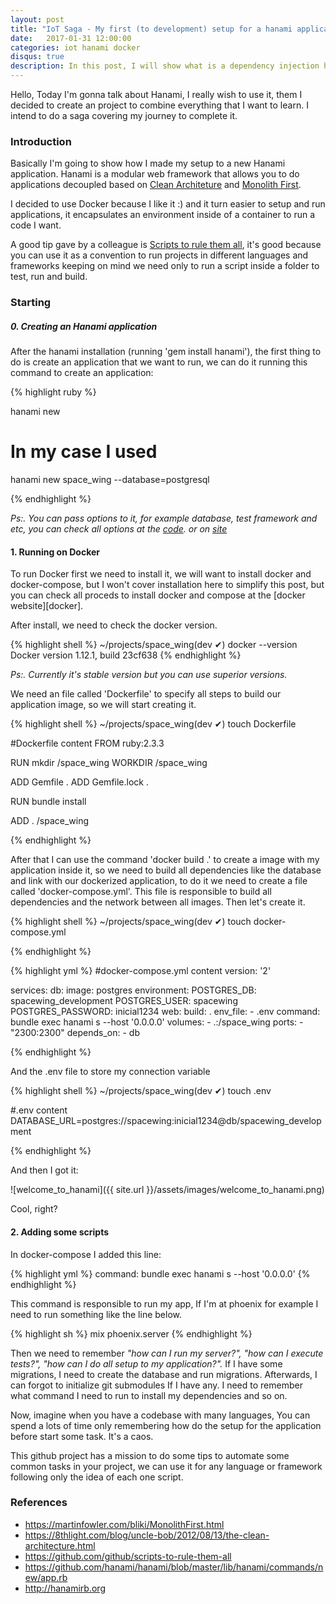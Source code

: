 ```yaml
---
layout: post
title: "IoT Saga - My first (to development) setup for a hanami application"
date:   2017-01-31 12:00:00
categories: iot hanami docker
disqus: true
description: In this post, I will show what is a dependency injection how can we use this concept
---
```


Hello, Today I'm gonna talk about Hanami, I really wish to use it, them I decided to create an project to combine everything that I want to learn. I intend to do a saga covering my journey to complete it.

### Introduction

Basically I'm going to show how I made my setup to a new Hanami application. Hanami is a modular web framework that allows you to do applications decoupled based on [Clean Architeture][clean_architeture] and [Monolith First][monotith_first].

I decided to use Docker because I like it :) and it turn easier to setup and run applications, it encapsulates an environment inside of a container to run a code I want.

A good tip gave by a colleague is [Scripts to rule them all][script_rule_them_all], it's good because you can use it as a convention to run projects in different languages and frameworks keeping on mind we need only to run a script inside a folder to test, run and build.

### Starting

##### 0. Creating an Hanami application
After the hanami installation (running 'gem install hanami'), the first thing to do is create an application that we want to run, we can do it running this command to create an application:

{% highlight ruby %}

hanami new <project-name>

# In my case I used
hanami new space_wing --database=postgresql

{% endhighlight %}

*Ps:. You can pass options to it, for example database, test framework and etc, you can check all options at the [code][command_new]. or on [site][hanami]*

#### 1. Running on Docker

To run Docker first we need to install it, we will want to install docker and docker-compose, but I won't cover installation here to simplify this post, but you can check all proceds to install docker and compose at the [docker website][docker].

After install, we need to check the docker version.

{% highlight shell %}
~/projects/space_wing(dev ✔) docker --version
Docker version 1.12.1, build 23cf638
{% endhighlight %}

*Ps:. Currently it's stable version but you can use superior versions.*

We need an file called 'Dockerfile' to specify all steps to build our application image, so we will start creating it.

{% highlight shell %}
~/projects/space_wing(dev ✔) touch Dockerfile

#Dockerfile content
FROM ruby:2.3.3

RUN mkdir /space_wing
WORKDIR /space_wing

ADD Gemfile .
ADD Gemfile.lock .

RUN bundle install

ADD . /space_wing

{% endhighlight %}

After that I can use the command 'docker build .' to create a image with my application inside it, so we need to build all dependencies like the database and link with our dockerized application, to do it we need to create a file called 'docker-compose.yml'. This file is responsible to build all dependencies and the network between all images. Then let's create it.

{% highlight shell %}
~/projects/space_wing(dev ✔) touch docker-compose.yml


{% endhighlight %}

{% highlight yml %}
#docker-compose.yml content
version: '2'

services:
  db:
    image: postgres
    environment:
      POSTGRES_DB: spacewing_development
      POSTGRES_USER: spacewing
      POSTGRES_PASSWORD: inicial1234
  web:
    build: .
    env_file:
      - .env
    command: bundle exec hanami s --host '0.0.0.0'
    volumes:
      - .:/space_wing
    ports:
      - "2300:2300"
    depends_on:
      - db

{% endhighlight %}

And the .env file to store my connection variable

{% highlight shell %}
~/projects/space_wing(dev ✔) touch .env

#.env content
DATABASE_URL=postgres://spacewing:inicial1234@db/spacewing_development

{% endhighlight %}

And then I got it:

![welcome_to_hanami]({{ site.url }}/assets/images/welcome_to_hanami.png)

Cool, right?

#### 2. Adding some scripts

In docker-compose I added this line:

{% highlight yml %}
command: bundle exec hanami s --host '0.0.0.0'
{% endhighlight %}

This command is responsible to run my app, If I'm at phoenix for example I need to run something like the line below.

{% highlight sh %}
mix phoenix.server
{% endhighlight %}

Then we need to remember *"how can I run my server?", "how can I execute tests?", "how can I do all setup to my application?".* If I have some migrations, I need to create the database and run migrations.
Afterwards, I can forgot to initialize git submodules If I have any. I need to remember what command I need to run to install my dependencies and so on.

Now, imagine when you have a codebase with many languages, You can spend a lots of time only remembering how do the setup for the application before start some task. It's a caos.

This github project has a mission to do some tips to automate some common tasks in your project, we can use it for any language or framework following only the idea of each one script.



### References

* https://martinfowler.com/bliki/MonolithFirst.html
* https://8thlight.com/blog/uncle-bob/2012/08/13/the-clean-architecture.html
* https://github.com/github/scripts-to-rule-them-all
* https://github.com/hanami/hanami/blob/master/lib/hanami/commands/new/app.rb
* http://hanamirb.org

[hanami]: http://hanamirb.org
[command_new]: https://github.com/hanami/hanami/blob/master/lib/hanami/commands/new/app.rb
[monotith_first]: https://martinfowler.com/bliki/MonolithFirst.html
[clean_architeture]: https://8thlight.com/blog/uncle-bob/2012/08/13/the-clean-architecture.html
[script_rule_them_all]: https://github.com/github/scripts-to-rule-them-all
